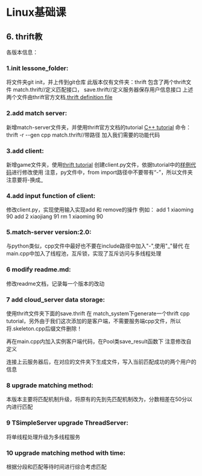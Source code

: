 # Linux基础课

## 6. thrift教

各版本信息：

### 1.init lessone\_folder:
将文件夹git init，并上传到git仓库
此版本仅有文件夹：thrift
包含了两个thrift文件 match.thrift//定义匹配接口，
                     save.thrift//定义服务器保存用户信息接口
上述两个文件由thrift官方文档,[thrift definition file](https://gitbox.apache.org/repos/asf?p=thrift.git;a=blob;hb=HEAD;f=tutorial/tutorial.thrift)

### 2.add match server:
新增match-server文件夹，并使用thrift官方文档的tutorial [C++ tutorial](https://thrift.apache.org/tutorial/cpp.html)
命令：thrift -r --gen cpp match.thrift//带路径
加入我们需要的功能代码

### 3.add client:

新增game文件夹，使用[thrift tutorial](https://thrift.apache.org/tutorial/py.html)
创建client.py文件，依据tutorial中的[样例代码](https://gitbox.apache.org/repos/asf?p=thrift.git;a=blob;hb=HEAD;f=tutorial/py/PythonClient.py)进行修改使用
注意，py文件中，from import路径中不要带有“-”，所以文件夹注意要将-换成\_


### 4.add input function of client:

修改client.py，实现使用输入实现add 和 remove的操作
例如：
add 1 xiaoming 90
add 2 xiaojiang 91
rm 1 xiaoming 90

### 5.match-server version:2.0:
与python类似，cpp文件中最好也不要在include路径中加入"-",使用"\_"替代
在main.cpp中加入了线程池，互斥锁，实现了互斥访问与多线程处理

### 6 modify readme.md:

修改readme文档，记录每一个版本的改动

### 7 add cloud\_server data storage:

使用thrift文件夹下面的save.thrift 在 match\_system下generate一个thrift cpp tutorial，另外由于我们这次添加的是客户端，不需要服务端cpp文件，所以将.skeleton.cpp后缀文件删除！

再在main.cpp内加入实例客户端代码，在Pool类save\_result函数下 注意修改自定义

连接上云服务器后，在对应的文件夹下生成文件，写入当前匹配成功的两个用户的信息


### 8  upgrade matching method:

本版本主要将匹配机制升级，将原有的先到先匹配机制改为，分数相差在50分以内进行匹配

### 9 TSimpleServer upgrade ThreadServer:

将单线程处理升级为多线程服务

### 10 upgrade matching method with time:

根据分段和匹配等待时间进行综合考虑匹配
